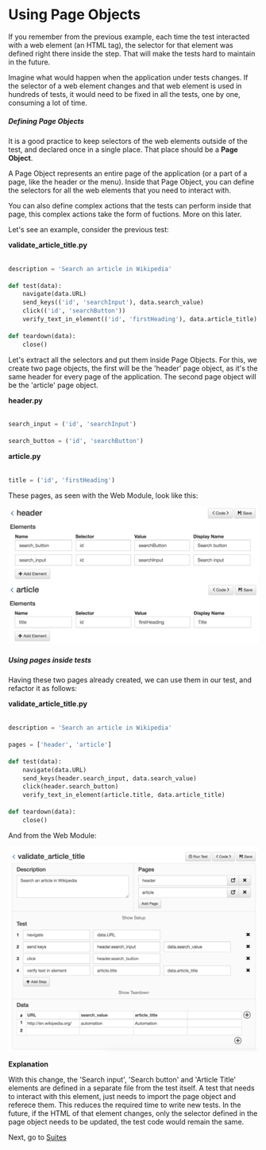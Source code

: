 Using Page Objects
==================================================

If you remember from the previous example, each time the test interacted with a web element (an HTML tag), the selector for that element was defined right there inside the step. That will make the tests hard to maintain in the future.

Imagine what would happen when the application under tests changes. If the selector of a web element changes and that web element is used in hundreds of tests, it would need to be fixed in all the tests, one by one, consuming a lot of time.

##### Defining Page Objects

It is a good practice to keep selectors of the web elements outside of the test, and declared once in a single place. That place should be a **Page Object**.

A Page Object represents an entire page of the application (or a part of a page, like the header or the menu). Inside that Page Object, you can define the selectors for all the web elements that you need to interact with. 

You can also define complex actions that the tests can perform inside that page, this complex actions take the form of fuctions. More on this later.

Let's see an example, consider the previous test:

**validate_article_title.py**
```python

description = 'Search an article in Wikipedia'

def test(data):
    navigate(data.URL)
    send_keys(('id', 'searchInput'), data.search_value)
    click(('id', 'searchButton'))
    verify_text_in_element(('id', 'firstHeading'), data.article_title)

def teardown(data):
    close()

```

Let's extract all the selectors and put them inside Page Objects. For this, we create two page objects, the first will be the 'header' page object, as it's the same header for every page of the application. The second page object will be the 'article' page object.

**header.py**
```python

search_input = ('id', 'searchInput')

search_button = ('id', 'searchButton')

```

**article.py**
```python

title = ('id', 'firstHeading')

```

These pages, as seen with the Web Module, look like this:

<img class="border-image" src="_static/img/header-page.png">

<img class="border-image" src="_static/img/article-page.png">


##### Using pages inside tests

Having these two pages already created, we can use them in our test, and refactor it as follows:

**validate_article_title.py**
```python

description = 'Search an article in Wikipedia'

pages = ['header', 'article']

def test(data):
    navigate(data.URL)
    send_keys(header.search_input, data.search_value)
    click(header.search_button)
    verify_text_in_element(article.title, data.article_title)

def teardown(data):
    close()

```

And from the Web Module:

![test with pages](_static/img/test-with-pages.png "Test With Pages")

**Explanation**

With this change, the 'Search input', 'Search button' and 'Article Title' elements are defined in a separate file from the test itself. A test that needs to interact with this element, just needs to import the page object and referece them. This reduces the required time to write new tests. In the future, if the HTML of that element changes, only the selector defined in the page object needs to be updated, the test code would remain the same.


Next, go to [Suites](suites.html)
